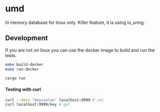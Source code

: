 # umd

In memory database for linux only. Killer feature, it is using io_uring.

## Development

If you are not on linux you can use the docker image to build and run the tests.

```zsh
make build-docker
make run-docker
```

```zsh
cargo run
```

#### Testing with curl
    
```zsh
curl --data "key=value" localhost:9999 # set
curl localhost:9999/key # get
```


